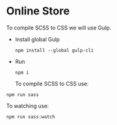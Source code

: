 # Online Store

To compile SCSS to CSS we will use Gulp.

- Install global Gulp
  ```
  npm install --global gulp-cli
  ```
- Run
  ```
  npm i
  ```
  To compile SCSS to CSS use:

```
npm run sass
```

To watching use:

```
npm run sass:watch
```
